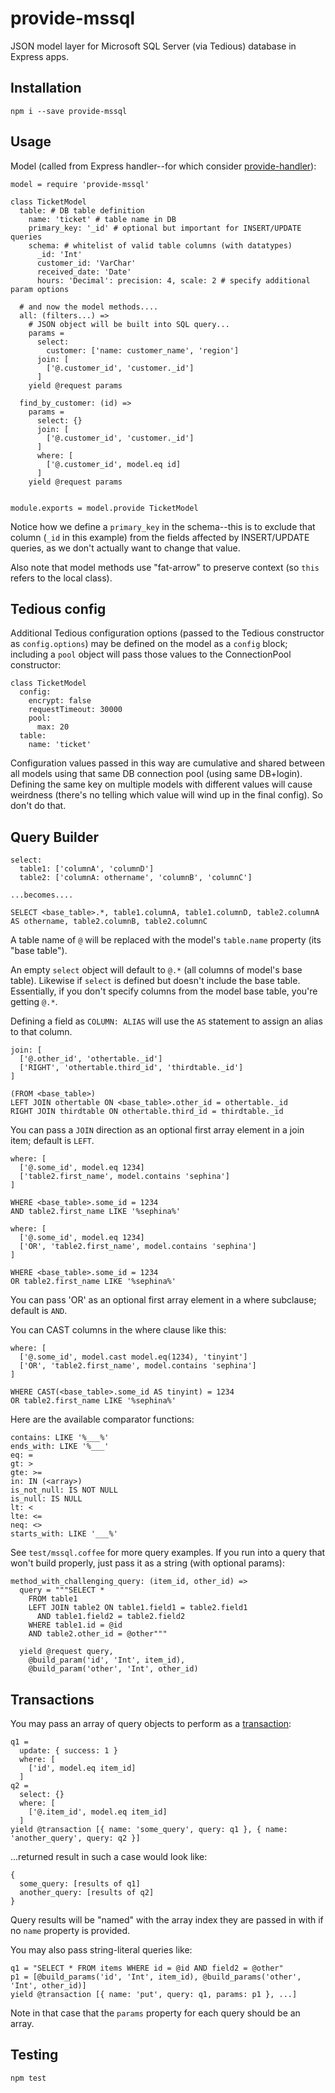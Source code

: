 # provide-mssql

JSON model layer for Microsoft SQL Server (via Tedious) database in Express
apps.

## Installation

`npm i --save provide-mssql`

## Usage

Model (called from Express handler--for which consider [provide-handler](https://www.npmjs.com/package/provide-handler)):
```
model = require 'provide-mssql'

class TicketModel
  table: # DB table definition
    name: 'ticket' # table name in DB
    primary_key: '_id' # optional but important for INSERT/UPDATE queries
    schema: # whitelist of valid table columns (with datatypes)
      _id: 'Int'
      customer_id: 'VarChar'
      received_date: 'Date'
      hours: 'Decimal': precision: 4, scale: 2 # specify additional param options

  # and now the model methods....
  all: (filters...) =>
    # JSON object will be built into SQL query...
    params =
      select:
        customer: ['name: customer_name', 'region']
      join: [
        ['@.customer_id', 'customer._id']
      ]
    yield @request params

  find_by_customer: (id) =>
    params =
      select: {}
      join: [
        ['@.customer_id', 'customer._id']
      ]
      where: [
        ['@.customer_id', model.eq id]
      ]
    yield @request params


module.exports = model.provide TicketModel
```

Notice how we define a `primary_key` in the schema--this is to exclude that
column (`_id` in this example) from the fields affected by INSERT/UPDATE
queries, as we don't actually want to change that value.

Also note that model methods use "fat-arrow" to preserve context (so `this`
refers to the local class).

## Tedious config

Additional Tedious configuration options (passed to the Tedious constructor as
`config.options`) may be defined on the model as a `config` block; including a
`pool` object will pass those values to the ConnectionPool constructor:

```
class TicketModel
  config:
    encrypt: false
    requestTimeout: 30000
    pool:
      max: 20    
  table:
    name: 'ticket'
```

Configuration values passed in this way are cumulative and shared between all
models using that same DB connection pool (using same DB+login). Defining the
same key on multiple models with different values will cause weirdness (there's
no telling which value will wind up in the final config). So don't do that.

## Query Builder
```
select:
  table1: ['columnA', 'columnD']
  table2: ['columnA: othername', 'columnB', 'columnC']    

...becomes....

SELECT <base_table>.*, table1.columnA, table1.columnD, table2.columnA AS othername, table2.columnB, table2.columnC
```

A table name of `@` will be replaced with the model's `table.name` property (its
"base table").

An empty `select` object will default to `@.*` (all columns of model's base
table). Likewise if `select` is defined but doesn't include the base table.
Essentially, if you don't specify columns from the model base table, you're
getting `@.*`.

Defining a field as `COLUMN: ALIAS` will use the `AS` statement to assign an
alias to that column.

```
join: [
  ['@.other_id', 'othertable._id']
  ['RIGHT', 'othertable.third_id', 'thirdtable._id']
]

(FROM <base_table>)
LEFT JOIN othertable ON <base_table>.other_id = othertable._id
RIGHT JOIN thirdtable ON othertable.third_id = thirdtable._id
```

You can pass a `JOIN` direction as an optional first array element in a join
item; default is `LEFT`.

```
where: [
  ['@.some_id', model.eq 1234]
  ['table2.first_name', model.contains 'sephina']
]

WHERE <base_table>.some_id = 1234
AND table2.first_name LIKE '%sephina%'
```

```
where: [
  ['@.some_id', model.eq 1234]
  ['OR', 'table2.first_name', model.contains 'sephina']
]

WHERE <base_table>.some_id = 1234
OR table2.first_name LIKE '%sephina%'
```

You can pass 'OR' as an optional first array element in a where subclause;
default is `AND`.

You can CAST columns in the where clause like this:

```
where: [
  ['@.some_id', model.cast model.eq(1234), 'tinyint']
  ['OR', 'table2.first_name', model.contains 'sephina']
]

WHERE CAST(<base_table>.some_id AS tinyint) = 1234
OR table2.first_name LIKE '%sephina%'
```

Here are the available comparator functions:

```
contains: LIKE '%___%'
ends_with: LIKE '%___'
eq: =
gt: >
gte: >=
in: IN (<array>)
is_not_null: IS NOT NULL
is_null: IS NULL
lt: <
lte: <=
neq: <>
starts_with: LIKE '___%'
```

See `test/mssql.coffee` for more query examples. If you run into a query that
won't build properly, just pass it as a string (with optional params):

```
method_with_challenging_query: (item_id, other_id) =>
  query = """SELECT *
    FROM table1
    LEFT JOIN table2 ON table1.field1 = table2.field1
      AND table1.field2 = table2.field2
    WHERE table1.id = @id
    AND table2.other_id = @other"""

  yield @request query,
    @build_param('id', 'Int', item_id),
    @build_param('other', 'Int', other_id)
```

## Transactions

You may pass an array of query objects to perform as a [transaction](http://tediousjs.github.io/tedious/api-connection.html#function_transaction):

```
q1 =
  update: { success: 1 }
  where: [
    ['id', model.eq item_id]
  ]
q2 =
  select: {}
  where: [
    ['@.item_id', model.eq item_id]
  ]
yield @transaction [{ name: 'some_query', query: q1 }, { name: 'another_query', query: q2 }]
```

...returned result in such a case would look like:

```
{
  some_query: [results of q1]
  another_query: [results of q2]
}
```

Query results will be "named" with the array index they are passed in with if no
`name` property is provided.

You may also pass string-literal queries like:

```
q1 = "SELECT * FROM items WHERE id = @id AND field2 = @other"
p1 = [@build_params('id', 'Int', item_id), @build_params('other', 'Int', other_id)]
yield @transaction [{ name: 'put', query: q1, params: p1 }, ...]
```

Note in that case that the `params` property for each query should be an array.

## Testing

`npm test`
